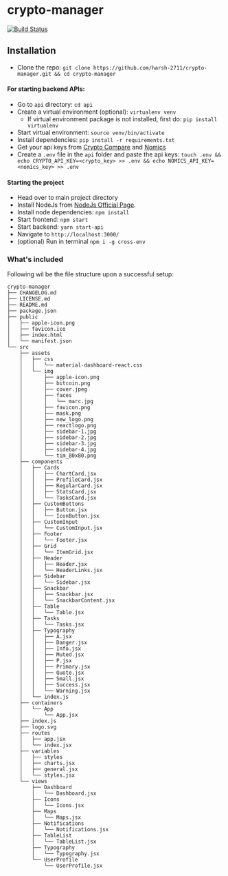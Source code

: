 # crypto-manager

[![Build Status](https://travis-ci.com/harsh-2711/crypto-manager.svg?branch=master)](https://travis-ci.com/harsh-2711/crypto-manager)

## Installation

- Clone the repo: `git clone https://github.com/harsh-2711/crypto-manager.git && cd crypto-manager`

#### For starting backend APIs:

- Go to `api` directory: `cd api`
- Create a virtual environment (optional): `virtualenv venv`
    - If virtual environment package is not installed, first do: `pip install virtualenv`
- Start virtual environment: `source venv/bin/activate`
- Install dependencies: `pip install -r requirements.txt`
- Get your api keys from [Crypto Compare](https://min-api.cryptocompare.com/pricing) and [Nomics](https://p.nomics.com/cryptocurrency-bitcoin-api)
- Create a `.env` file in the `api` folder and paste the api keys: `touch .env && echo CRYPTO_API_KEY=<crypto_key> >> .env && echo NOMICS_API_KEY=<nomics_key> >> .env`

#### Starting the project

- Head over to main project directory
- Install NodeJs from [NodeJs Official Page](https://nodejs.org/en).
- Install node dependencies: `npm install`
- Start frontend: `npm start`
- Start backend: `yarn start-api`
- Navigate to `http://localhost:3000/`
- (optional) Run in terminal `npm i -g cross-env`

### What's included

Following wil be the file structure upon a successful setup:

```
crypto-manager
├── CHANGELOG.md
├── LICENSE.md
├── README.md
├── package.json
├── public
│   ├── apple-icon.png
│   ├── favicon.ico
│   ├── index.html
│   └── manifest.json
└── src
    ├── assets
    │   ├── css
    │   │   └── material-dashboard-react.css
    │   └── img
    │       ├── apple-icon.png
    │       ├── bitcoin.png
    │       ├── cover.jpeg
    │       ├── faces
    │       │   └── marc.jpg
    │       ├── favicon.png
    │       ├── mask.png
    │       ├── new_logo.png
    │       ├── reactlogo.png
    │       ├── sidebar-1.jpg
    │       ├── sidebar-2.jpg
    │       ├── sidebar-3.jpg
    │       ├── sidebar-4.jpg
    │       └── tim_80x80.png
    ├── components
    │   ├── Cards
    │   │   ├── ChartCard.jsx
    │   │   ├── ProfileCard.jsx
    │   │   ├── RegularCard.jsx
    │   │   ├── StatsCard.jsx
    │   │   └── TasksCard.jsx
    │   ├── CustomButtons
    │   │   ├── Button.jsx
    │   │   └── IconButton.jsx
    │   ├── CustomInput
    │   │   └── CustomInput.jsx
    │   ├── Footer
    │   │   └── Footer.jsx
    │   ├── Grid
    │   │   └── ItemGrid.jsx
    │   ├── Header
    │   │   ├── Header.jsx
    │   │   └── HeaderLinks.jsx
    │   ├── Sidebar
    │   │   └── Sidebar.jsx
    │   ├── Snackbar
    │   │   ├── Snackbar.jsx
    │   │   └── SnackbarContent.jsx
    │   ├── Table
    │   │   └── Table.jsx
    │   ├── Tasks
    │   │   └── Tasks.jsx
    │   ├── Typography
    │   │   ├── A.jsx
    │   │   ├── Danger.jsx
    │   │   ├── Info.jsx
    │   │   ├── Muted.jsx
    │   │   ├── P.jsx
    │   │   ├── Primary.jsx
    │   │   ├── Quote.jsx
    │   │   ├── Small.jsx
    │   │   ├── Success.jsx
    │   │   └── Warning.jsx
    │   └── index.js
    ├── containers
    │   └── App
    │       └── App.jsx
    ├── index.js
    ├── logo.svg
    ├── routes
    │   ├── app.jsx
    │   └── index.jsx
    ├── variables
    │   ├── styles
    │   ├── charts.jsx
    │   ├── general.jsx
    │   └── styles.jsx
    └── views
        ├── Dashboard
        │   └── Dashboard.jsx
        ├── Icons
        │   └── Icons.jsx
        ├── Maps
        │   └── Maps.jsx
        ├── Notifications
        │   └── Notifications.jsx
        ├── TableList
        │   └── TableList.jsx
        ├── Typography
        │   └── Typography.jsx
        └── UserProfile
            └── UserProfile.jsx
```
